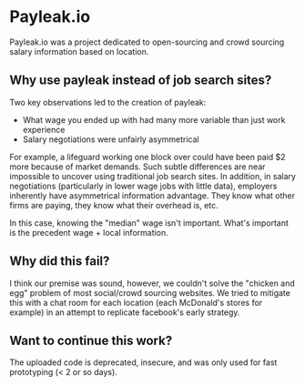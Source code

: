 # Payleak.io
Payleak.io was a project dedicated to open-sourcing and crowd sourcing salary information based on location.

## Why use payleak instead of job search sites?
Two key observations led to the creation of payleak: 
 - What wage you ended up with had many more variable than just work experience
 - Salary negotiations were unfairly asymmetrical
 
For example, a lifeguard working one block over could have been paid $2 more because of market demands. Such subtle differences are near impossible to uncover using traditional job search sites.
In addition, in salary negotiations (particularly in lower wage jobs with little data), employers inherently have asymmetrical information advantage. They know what other firms are paying, they know what their overhead is, etc.

In this case, knowing the "median" wage isn't important. What's important is the precedent wage + local information.

## Why did this fail?
I think our premise was sound, however, we couldn't solve the "chicken and egg" problem of most social/crowd sourcing websites. We tried to mitigate this with a chat room for each location (each McDonald's stores for example) in an attempt to replicate facebook's early strategy.

## Want to continue this work?
The uploaded code is deprecated, insecure, and was only used for fast prototyping (< 2 or so days). 
